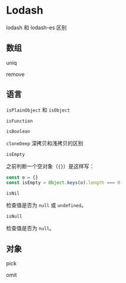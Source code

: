 # Lodash

lodash 和 lodash-es 区别

## 数组

uniq

remove

## 语言

`isPlainObject` 和 `isObject`

`isFunction`

`isBoolean`

`cloneDeep` 深拷贝和浅拷贝的区别

`isEmpty`

之前判断一个空对象（`{}`）是这样写：

```js
const o = {}
const isEmpty = Object.keys(o).length === 0
```

`isNil`

检查值是否为 `null` 或 `undefined`。

`isNull`

检查值是否为 `null`。

## 对象

pick

omit
